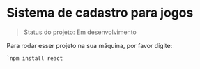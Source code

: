 # Sistema de cadastro para jogos

> Status do projeto: Em desenvolvimento

Para rodar esser projeto na sua máquina, por favor digite:

```
`npm install react
